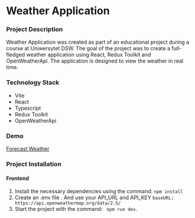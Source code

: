 # Weather Application


### Project Description

Weather Application was created as part of an educational project during a course at Uniwersytet DSW. The goal of the project was to create a full-fledged weather application using React, Redux Toolkit and OpenWeatherApi. The application is designed to view the weather in real time.

### Technology Stack

 + Vite
 + React
 + Typescript
 + Redux Toolkit
 + OpenWeatherApi

### Demo
[Forecast Weather](https://weather-forecast-appl.netlify.app/)

### Project Installation

#### Frontend

1.  Install the necessary dependencies using the command:
    `npm install`
2.  Create an .env file . And use your API_URL and API_KEY
   `baseURL: https://api.openweathermap.org/data/2.5/`
3.  Start the project with the command:
   ` npm run dev`.

